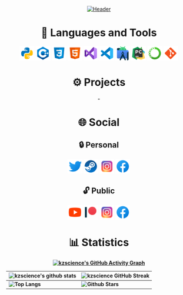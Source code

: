 <div align='center'>

[![Header](https://github.com/kzscience/kzscience/blob/main/assets/Header.png)](https://www.youtube.com/channel/UCqLVSSl_m2u1f_z8GB9rQlA)


[comment]: <> (My Skills,Tools,Language)

<h1 align='center'> <b> 📂 Languages and Tools </h1>

<a href = 'https://github.com/kzscience?tab=repositories'> <img width = '40px'  src="assets/icons/Languages/python.svg"/></a> 
<a href = 'https://github.com/kzscience?tab=repositories'> <img width = '40px'  src="assets/icons/Languages/cplusplus.svg"/></a> 
<a href = 'https://github.com/kzscience?tab=repositories'> <img width = '40px'  src="assets/icons/Languages/css.svg"/></a> 
<a href = 'https://github.com/kzscience?tab=repositories'> <img width = '40px'  src="assets/icons/Languages/html.svg"/></a>
<a href = 'https://github.com/kzscience?tab=repositories'> <img width = '40px'  src="assets/icons/Tools/visual_studio.svg"/></a>
<a href = 'https://github.com/kzscience?tab=repositories'> <img width = '40px'  src="assets/icons/Tools/visual_studio_code.svg"/></a>
<a href = 'https://github.com/kzscience?tab=repositories'> <img width = '40px'  src="assets/icons/Tools/android_studio.svg"/></a>
<a href = 'https://github.com/kzscience?tab=repositories'> <img width = '40px'  src="assets/icons/Tools/pycharm.svg"/></a>
<a href = 'https://github.com/kzscience?tab=repositories'> <img width = '40px'  src="assets/icons/Tools/anaconda.svg"/></a>
<a href = 'https://github.com/kzscience?tab=repositories'> <img width = '40px'  src="assets/icons/Tools/git.svg"/></a>


<h1 align='center'> <b> ⚙️ Projects </h1>
-


<br>


[comment]: <> (Links for My social)


<h1 align='center'> <b> 🌐 Social </h1>


<h2> <b> 🔒 Personal </h2>

<a href = 'https://www.facebook.com/nurkaliyevdinmukhamed'> <img width = '40px'  src="assets/icons/Social/twitter.svg"/></a> 
<a href = 'https://twitter.com/_qypshaq_?t=7koAIFgiKIh_dfg_0IIRLg&s=35'> <img width = '40px'  src="assets/icons/Social/steam.svg"/></a> 
<a href = 'https://www.instagram.com/_nurkaliyev_dinmukhamed_/?next=%2F'> <img width = '40px'  src="assets/icons/Social/instagram.svg"/></a> 
<a href = 'https://www.facebook.com/nurkaliyevdinmukhamed'> <img width = '40px'  src="assets/icons/Social/facebook.svg"/></a>  

<h2> <b> 🔓 Public </h3>
<a href = 'https://www.youtube.com/channel/UCqLVSSl_m2u1f_z8GB9rQlA'> <img width = '40px'  src="assets/icons/Social/youtube.svg"/></a>
<a href = 'https://www.patreon.com/user/creators?u=62215525'> <img width = '40px'  src="assets/icons/Social/patreon.svg"/></a> 
<a href = 'https://www.instagram.com/qypshaq_kazakh/?next=%2F_nurkaliyev_dinmukhamed_%2F'> <img width = '40px'  src="assets/icons/Social/instagram.svg"/></a> 
<a href = 'https://www.facebook.com/QypshaQ/'> <img width = '40px'  src="assets/icons/Social/facebook.svg"/></a>   


<br>


[comment]: <> (Just GitHub Statistics)


<h1  class='Statistics'> <b> 📊 Statistics </h1>

[![kzscience's GitHub Activity Graph](https://activity-graph.herokuapp.com/graph?username=kzscience&theme=tokyonight)](https://git.io/praveenscience)

| ![kzscience's github stats](https://github-readme-stats.vercel.app/api?username=kzscience&show_icons=true&theme=tokyonight) | ![kzscience GitHub Streak](https://github-readme-streak-stats.herokuapp.com/?user=kzscience&theme=tokyonight) |
| --- | --- |
| ![Top Langs](https://github-readme-stats.vercel.app/api/top-langs/?username=kzscience&theme=tokyonight) | ![Github Stars](https://github-readme-stats.vercel.app/api?username=kzscience&show_icons=true&locale=en&count_private=true&hide_rank=true&custom_title=My%20GitHub%20Stats&disable_animations=true&theme=tokyonight)


</div>